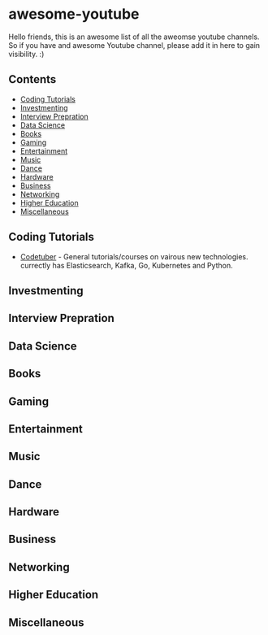 # awesome-youtube

Hello friends, this is an awesome list of all the aweomse youtube channels. So if you have and awesome Youtube channel, please add it in here to gain visibility. :) 

## Contents

- [Coding Tutorials](#tutorials)
- [Investmenting](#investmenting)
- [Interview Prepration](#interview-prepration)
- [Data Science](#data-science)
- [Books](#books)
- [Gaming](#gaming)
- [Entertainment](#entertainment)
- [Music](#media)
- [Dance](#media)
- [Hardware](#hardware)
- [Business](#business)
- [Networking](#networking)
- [Higher Education](#higher-education)
- [Miscellaneous](#miscellaneous)

## Coding Tutorials

- [Codetuber](https://www.youtube.com/channel/UC9jBY3FTyVADamKr1vSeP8w) - General tutorials/courses on vairous new technologies. currectly has Elasticsearch, Kafka, Go, Kubernetes and Python.  

## Investmenting

## Interview Prepration

## Data Science

## Books

## Gaming

## Entertainment

## Music

## Dance

## Hardware

## Business

## Networking

## Higher Education

## Miscellaneous

